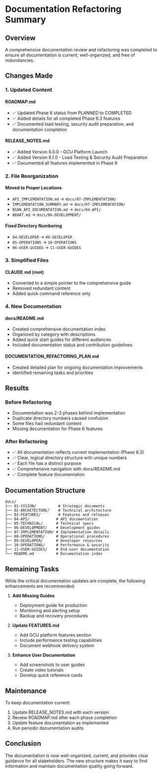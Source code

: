 # Documentation Refactoring Summary

## Overview

A comprehensive documentation review and refactoring was completed to ensure all documentation is current, well-organized, and free of redundancies.

## Changes Made

### 1. Updated Content

#### ROADMAP.md
- ✅ Updated Phase 6 status from PLANNED to COMPLETED
- ✅ Added details for all completed Phase 6.3 features
- ✅ Documented load testing, security audit preparation, and documentation completion

#### RELEASE_NOTES.md
- ✅ Added Version 6.0.0 - GCU Platform Launch
- ✅ Added Version 6.1.0 - Load Testing & Security Audit Preparation
- ✅ Documented all features implemented in Phase 6

### 2. File Reorganization

#### Moved to Proper Locations
- `API_IMPLEMENTATION.md` → `docs/07-IMPLEMENTATION/`
- `IMPLEMENTATION_SUMMARY.md` → `docs/07-IMPLEMENTATION/`
- `BIAN_API_DOCUMENTATION.md` → `docs/04-API/`
- `BEHAT.md` → `docs/06-DEVELOPMENT/`

#### Fixed Directory Numbering
- `04-DEVELOPER` → `09-DEVELOPER`
- `05-OPERATIONS` → `10-OPERATIONS`
- `06-USER-GUIDES` → `11-USER-GUIDES`

### 3. Simplified Files

#### CLAUDE.md (root)
- Converted to a simple pointer to the comprehensive guide
- Removed redundant content
- Added quick command reference only

### 4. New Documentation

#### docs/README.md
- Created comprehensive documentation index
- Organized by category with descriptions
- Added quick start guides for different audiences
- Included documentation status and contribution guidelines

#### DOCUMENTATION_REFACTORING_PLAN.md
- Created detailed plan for ongoing documentation improvements
- Identified remaining tasks and priorities

## Results

### Before Refactoring
- Documentation was 2-3 phases behind implementation
- Duplicate directory numbers caused confusion
- Some files had redundant content
- Missing documentation for Phase 6 features

### After Refactoring
- ✅ All documentation reflects current implementation (Phase 6.3)
- ✅ Clear, logical directory structure with unique numbers
- ✅ Each file has a distinct purpose
- ✅ Comprehensive navigation with docs/README.md
- ✅ Complete feature documentation

## Documentation Structure

```
docs/
├── 01-VISION/          # Strategic documents
├── 02-ARCHITECTURE/    # Technical architecture
├── 03-FEATURES/        # Features and releases
├── 04-API/            # API documentation
├── 05-TECHNICAL/      # Technical specs
├── 06-DEVELOPMENT/    # Development guides
├── 07-IMPLEMENTATION/ # Implementation details
├── 08-OPERATIONS/     # Operational procedures
├── 09-DEVELOPER/      # Developer resources
├── 10-OPERATIONS/     # Performance & security
├── 11-USER-GUIDES/    # End-user documentation
└── README.md          # Documentation index
```

## Remaining Tasks

While the critical documentation updates are complete, the following enhancements are recommended:

1. **Add Missing Guides**
   - Deployment guide for production
   - Monitoring and alerting setup
   - Backup and recovery procedures

2. **Update FEATURES.md**
   - Add GCU platform features section
   - Include performance testing capabilities
   - Document webhook delivery system

3. **Enhance User Documentation**
   - Add screenshots to user guides
   - Create video tutorials
   - Develop quick reference cards

## Maintenance

To keep documentation current:

1. Update RELEASE_NOTES.md with each version
2. Review ROADMAP.md after each phase completion
3. Update feature documentation as implemented
4. Run periodic documentation audits

## Conclusion

The documentation is now well-organized, current, and provides clear guidance for all stakeholders. The new structure makes it easy to find information and maintain documentation quality going forward.